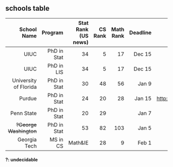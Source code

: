 ## schools table

| School Name | Program  | Stat Rank (US news)| CS Rank | Math Rank| Deadline | Website | fee | Addition Note |
| ----------:|----:|-------------:| -----:| ------:| ---:| ---:| ---:|---:|
| UIUC      | PhD in Stat | 34 | 5 | 17 | Dec 15 | http://www.stat.illinois.edu/students/phd.shtml| $90| |
| UIUC      | PhD in LIS | 34 | 5 | 17 | Dec 15 | https://ischool.illinois.edu/academics/degrees/phd| $90|research statement|
| University of Florida | PhD in Stat | 30 | 48 | 56 | Jan 9 | | | |
| Purdue | PhD in Stat | 24 | 20 | 28 | Jan 15 |http://www.stat.purdue.edu/academic_programs/graduate/how_to_apply.php#msphd| | |
| Penn State | PhD in Stat | 20 | 29 |  | Jan 7| http://stat.psu.edu/education/graduate-programs/apply-to-the-statistics-graduate-program-2| | |
| <s>?George Washington</s> | PhD in Stat | 53 | 82 | 103 | Jan 5| | | |
| Georgia Tech | MS in CS | Math&IE | 28 | 9 | Feb 1| http://www.cc.gatech.edu/future/masters/mscs| | |

#### ?: undecidable
